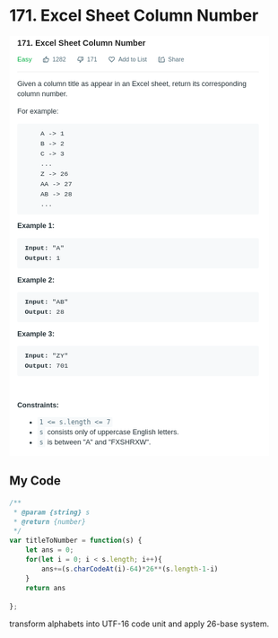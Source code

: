 # 171. Excel Sheet Column Number

![](.gitbook/assets/image%20%2813%29.png)

## My Code

```javascript
/**
 * @param {string} s
 * @return {number}
 */
var titleToNumber = function(s) {
    let ans = 0;
    for(let i = 0; i < s.length; i++){
        ans+=(s.charCodeAt(i)-64)*26**(s.length-1-i)
    }
    return ans
    
};
```

transform alphabets into UTF-16 code unit and apply 26-base system.

